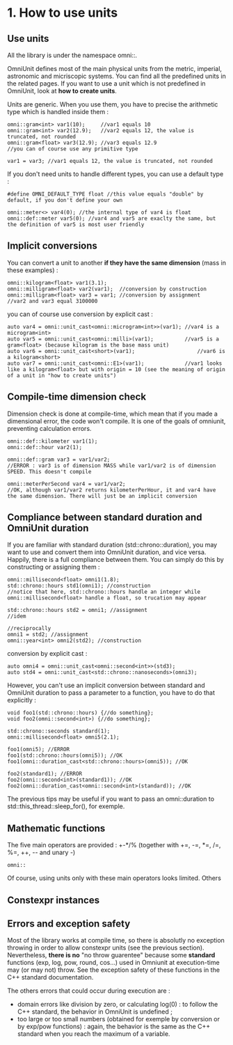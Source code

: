 # 1. How to use units #

## Use units ##

All the library is under the namespace omni::.

OmniUnit defines most of the main physical units from the metric, imperial, astronomic and micriscopic systems.
You can find all the predefined units in the related pages.
If you want to use a unit which is not predefined in OmniUnit, look at __how to create units__.

Units are generic. When you use them, you have to precise the arithmetic type which is handled inside them :

    omni::gram<int> var1(10);     //var1 equals 10
    omni::gram<int> var2(12.9);   //var2 equals 12, the value is truncated, not rounded
    omni::gram<float> var3(12.9); //var3 equals 12.9
    //you can of course use any primitive type

    var1 = var3; //var1 equals 12, the value is truncated, not rounded

If you don't need units to handle different types, you can use a default type :

    #define OMNI_DEFAULT_TYPE float //this value equals "double" by default, if you don't define your own

    omni::meter<> var4(0); //the internal type of var4 is float
    omni::def::meter var5(0); //var4 and var5 are exaclty the same, but the definition of var5 is most user friendly


## Implicit conversions ##

You can convert a unit to another **if they have the same dimension** (mass in these examples) :

    omni::kilogram<float> var1(3.1);
    omni::milligram<float> var2(var1);  //conversion by construction
    omni::milligram<float> var3 = var1; //conversion by assignment
    //var2 and var3 equal 3100000

you can of course use conversion by explicit cast :

    auto var4 = omni::unit_cast<omni::microgram<int>>(var1); //var4 is a microgram<int>
    auto var5 = omni::unit_cast<omni::milli>(var1);          //var5 is a gram<float> (because kilogram is the base mass unit)
    auto var6 = omni::unit_cast<short>(var1);                    //var6 is a kilogram<short>
    auto var7 = omni::unit_cast<omni::E1>(var1);             //var1 looks like a kilogram<float> but with origin = 10 (see the meaning of origin of a unit in "how to create units")

## Compile-time dimension check ##

Dimension check is done at compile-time, which mean that if you made a dimensional error, the code won't compile. It is one of the goals of omniunit, preventing calculation errors.

    omni::def::kilometer var1(1);
    omni::def::hour var2(1);

    omni::def::gram var3 = var1/var2;
    //ERROR : var3 is of dimension MASS while var1/var2 is of dimension SPEED. This doesn't compile

    omni::meterPerSecond var4 = var1/var2;
    //OK, although var1/var2 returns kilometerPerHour, it and var4 have the same dimension. There will just be an implicit conversion

## Compliance between standard duration and OmniUnit duration ##

If you are familiar with standard duration (std::chrono::duration), you may want to use and convert them into OmniUnit duration, and vice versa.
Happily, there is a full compliance between them. You can simply do this by constructing or assigning them :

    omni::millisecond<float> omni1(1.8);
    std::chrono::hours std1(omni1); //construction
    //notice that here, std::chrono::hours handle an integer while omni::millisecond<float> handle a float, so trucation may appear

    std::chrono::hours std2 = omni1; //assignment
    //idem

    //reciprocally
    omni1 = std2; //assignment
    omni::year<int> omni2(std2); //construction

conversion by explicit cast :

    auto omni4 = omni::unit_cast<omni::second<int>>(std3);
    auto std4 = omni::unit_cast<std::chrono::nanoseconds>(omni3);

However, you can't use an implicit conversion between standard and OmniUnit duration to pass a parameter to a function, you have to do that explicitly :

    void foo1(std::chrono::hours) {//do something};
    void foo2(omni::second<int>) {//do something};

    std::chrono::seconds standard(1);
    omni::millisecond<float> omni5(2.1);

    foo1(omni5); //ERROR
    foo1(std::chrono::hours(omni5)); //OK
    foo1(omni::duration_cast<std::chrono::hours>(omni5)); //OK

    foo2(standard1); //ERROR
    foo2(omni::second<int>(standard1)); //OK
    foo2(omni::duration_cast<omni::second<int>(standard)); //OK

The previous tips may be useful if you want to pass an omni::duration to std::this_thread::sleep_for(), for exemple.

## Mathematic functions ##

The five main operators are provided : +-*/% (together with +=, -=, *=, /=, %=, ++, -- and unary -)

    omni::


Of course, using units only with these main operators looks limited. Others 


## Constexpr instances ##


## Errors and exception safety ##

Most of the library works at compile time, so there is absolutly no exception throwing in order to allow constexpr units (see the previous section).
Nevertheless, **there is no** "no throw guarentee" because some __standard__ functions (exp, log, pow, round, cos...) used in Omniunit at execution-time may (or may not) throw. See the exception safety of these functions in the C++ standard documentation.

The others errors that could occur during execution are :
* domain errors like division by zero, or calculating log(0) : to follow the C++ standard, the behavior in OmniUnit is undefined ;
* too large or too small numbers (obtained for exemple by conversion or by exp/pow functions) : again, the behavior is the same as the C++ standard when you reach the maximum of a variable.